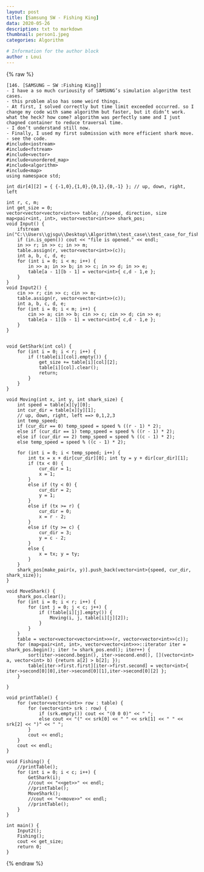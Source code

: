 ```yaml
---
layout: post
title: [Samsung SW - Fishing King]
data: 2020-05-26
description: txt to markdown
thumbnail: person1.jpeg
categories: Algorithm

# Information for the author block
author : Loui
---
```


{% raw %}

	﻿[146. [SAMSUNG – SW :Fishing King]]
	- I have a so much curiousity of SAMSUNG’s simulation algorithm test cases.
	- this problem also has some weird things.
	- At first, I solved correctly but time limit exceeded occurred. so I change my code with same algorithm but faster, but it didn’t work. what the heck? how come? algorithm was perfectly same and I just chagned container to reduce traversal time.
	- I don’t understand still now.
	- Finally, I used my first submission with more efficient shark move.
	- see the code.
	#include<iostream>
	#include<fstream>
	#include<vector>
	#include<unordered_map>
	#include<algorithm>
	#include<map>
	using namespace std;
	
	int dir[4][2] = { {-1,0},{1,0},{0,1},{0,-1} }; // up, down, right, left
	
	int r, c, m;
	int get_size = 0;
	vector<vector<vector<int>>> table; //speed, direction, size
	map<pair<int, int>, vector<vector<int>>> shark_pos;
	void Input() {
		ifstream in("C:\\Users\\gjsgu\\Desktop\\Algorithm\\test_case\\test_case_for_fishing_king.txt");
		if (in.is_open()) cout << "file is opened." << endl;
		in >> r; in >> c; in >> m;
		table.assign(r, vector<vector<int>>(c));
		int a, b, c, d, e;
		for (int i = 0; i < m; i++) {
			in >> a; in >> b; in >> c; in >> d; in >> e;
			table[a - 1][b - 1] = vector<int>{ c,d - 1,e };
		}
	}
	void Input2() {
		cin >> r; cin >> c; cin >> m;
		table.assign(r, vector<vector<int>>(c));
		int a, b, c, d, e;
		for (int i = 0; i < m; i++) {
			cin >> a; cin >> b; cin >> c; cin >> d; cin >> e;
			table[a - 1][b - 1] = vector<int>{ c,d - 1,e };
		}
	}
	
	
	void GetShark(int col) {
		for (int i = 0; i < r; i++) {
			if (!table[i][col].empty()) {
				get_size += table[i][col][2];
				table[i][col].clear();
				return;
			}
		}
	}
	
	void Moving(int x, int y, int shark_size) {
		int speed = table[x][y][0];
		int cur_dir = table[x][y][1];
		// up, down, right, left ==> 0,1,2,3
		int temp_speed;
		if (cur_dir == 0) temp_speed = speed % ((r - 1) * 2);
		else if (cur_dir == 1) temp_speed = speed % ((r - 1) * 2);
		else if (cur_dir == 2) temp_speed = speed % ((c - 1) * 2);
		else temp_speed = speed % ((c - 1) * 2);
	
		for (int i = 0; i < temp_speed; i++) {
			int tx = x + dir[cur_dir][0]; int ty = y + dir[cur_dir][1];
			if (tx < 0) {
				cur_dir = 1;
				x = 1;
			}
			else if (ty < 0) {
				cur_dir = 2;
				y = 1;
			}
			else if (tx >= r) {
				cur_dir = 0;
				x = r - 2;
			}
			else if (ty >= c) {
				cur_dir = 3;
				y = c - 2;
			}
			else {
				x = tx; y = ty;
			}
		}
		shark_pos[make_pair(x, y)].push_back(vector<int>{speed, cur_dir, shark_size});
	}
	
	void MoveShark() {
		shark_pos.clear();
		for (int i = 0; i < r; i++) {
			for (int j = 0; j < c; j++) {
				if (!table[i][j].empty()) {
					Moving(i, j, table[i][j][2]);
				}
			}
		}
		table = vector<vector<vector<int>>>(r, vector<vector<int>>(c));
		for (map<pair<int, int>, vector<vector<int>>>::iterator iter = shark_pos.begin(); iter != shark_pos.end(); iter++) {
			sort(iter->second.begin(), iter->second.end(), [](vector<int> a, vector<int> b) {return a[2] > b[2]; });
			table[iter->first.first][iter->first.second] = vector<int>{ iter->second[0][0],iter->second[0][1],iter->second[0][2] };
		}
	
	}
	
	void printTable() {
		for (vector<vector<int>> row : table) {
			for (vector<int> srk : row) {
				if (srk.empty()) cout << "(0 0 0)" << " ";
				else cout << "(" << srk[0] << " " << srk[1] << " " << srk[2] << ")" << " ";
			}
			cout << endl;
		}
		cout << endl;
	}
	
	void Fishing() {
		//printTable();
		for (int i = 0; i < c; i++) {
			GetShark(i);
			//cout << "<<get>>" << endl;
			//printTable();
			MoveShark();
			//cout << "<<move>>" << endl;
			//printTable();
		}
	}
	
	int main() {
		Input2();
		Fishing();
		cout << get_size;
		return 0;
	}
	
{% endraw %}
